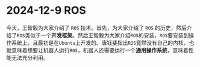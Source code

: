# 2024-12-9 ROS
今天，王智毅为大家介绍了 `ROS` 技术。首先，为大家介绍了 `ROS` 的历史，然后介绍了`ROS`类似于一个**开发框架**。然后王智毅为大家介绍`ROS`的安装，`ROS`要安装到操作系统上，且最初是在`Ubuntu`上开发的。唐钰斐指出`ROS`竟然没有自己的内核，也就意味着想要让机器人运行`ROS`，机器人还需要运行一个**通用操作系统**，意味着性能无法充分利用。
